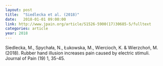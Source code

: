 ```yaml
---
layout: post
title:  "Siedlecka et al. (2018)"
date:   2018-01-01 09:00:00
link: http://www.jpain.org/article/S1526-5900(17)30685-5/fulltext
categories: article
year: 2018
---
```


Siedlecka, M., Spychała, N., Łukowska, M., Wiercioch, K. & Wierzchoń, M. (2018). Rubber hand illusion increases pain caused by electric stimuli. Journal of Pain (19) 1, 35-45.
